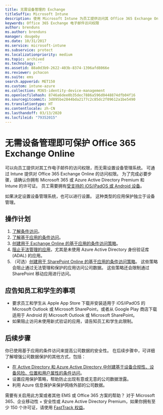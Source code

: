 ```yaml
---
title: 无需设备管理的 Exchange
titleSuffix: Microsoft Intune
description: 使用 Microsoft Intune 为员工提供访问其 Office 365 Exchange Online 电子邮件的权限，而无需设置设备管理系统。
keywords: Office 365 Exchange 电子邮件访问权限
author: brenduns
ms.author: brenduns
manager: dougeby
ms.date: 10/31/2017
ms.service: microsoft-intune
ms.subservice: protect
ms.localizationpriority: medium
ms.topic: archived
ms.technology: ''
ms.assetid: 88a0d3b9-2622-403b-8374-1396afd8066e
ms.reviewer: pchacon
ms.suite: ems
search.appverid: MET150
ms.custom: intune-azure
ms.collection: M365-identity-device-management
ms.openlocfilehash: 8746a6dee0b35dec7886a596d0448874dfb04f16
ms.sourcegitcommit: 3d895be2844bda2177c2c85dc2f09612a1be5490
ms.translationtype: HT
ms.contentlocale: zh-CN
ms.lasthandoff: 03/13/2020
ms.locfileid: "79352015"
---
```

# <a name="protect-office-365-exchange-online-without-requiring-device-management"></a>无需设备管理即可保护 Office 365 Exchange Online

可以向员工提供对其工作电子邮件的访问权限，而无需设置设备管理系统。 可通过 Intune 提供对 Office 365 Exchange Online 的访问权限。 为了完成必要步骤，请确认你拥有 Microsoft 365 或 Azure Active Directory Premium 和 Intune 的许可证。 员工需要拥有[受支持的 iOS/iPadOS 或 Android 设备](../fundamentals/supported-devices-browsers.md)。 

如果决定设置设备管理系统，也可以进行设置。 这种类型的应用保护独立于设备管理。 

## <a name="action-plan"></a>操作计划

1. [了解条件访问](conditional-access.md)。 
2. [了解基于应用的条件访问](app-based-conditional-access-intune.md)。
3. [创建用于 Exchange Online 的基于应用的条件访问策略](app-based-conditional-access-intune-create.md)。
4. [阻止无法管理的应用](app-modern-authentication-block.md)，尤其是未使用 Azure Active Directory 身份验证库 (ADAL) 的应用。
5. （可选）[创建用于 SharePoint Online 的基于应用的条件访问策略](app-based-conditional-access-intune-create.md)。 这些策略会阻止通过无法管理和保护的应用访问公司数据。 这些策略还会限制通过 SharePoint 移动应用进行访问。 

## <a name="what-to-tell-employees-and-students"></a>应告知员工和学生的事项

* 要求员工和学生从 Apple App Store 下载并安装适用于 iOS/iPadOS 的 Microsoft Outlook 或 Microsoft SharePoint，或者从 Google Play 商店下载适用于 Android 的 Microsoft Outlook 或 Microsoft SharePoint。 
* 如果阻止访问未使用新式验证的应用，请告知员工和学生此限制。 

## <a name="next-steps"></a>后续步骤

你已使用基于应用的条件访问来提高公司数据的安全性。 在后续步骤中，可详细了解增强公司数据保护的其他方式，包括： 

* [在 Active Directory 和 Azure Active Directory 中创建基于设备合规性、设备风险、位置和用户属性的条件访问](https://docs.microsoft.com/azure/active-directory/active-directory-conditional-access-azure-portal)。  
* 设置应用保护策略，帮助防止出现有意或无意的公司数据泄露。 
* 利用 Azure 信息保护来保护网络外部的公司数据。 

需要有关启用此方案或者其他 EMS 或 Office 365 方案的帮助？ 对于 Microsoft 365、企业移动性 + 安全性或 Azure Active Directory Premium，如果你拥有至少 150 个许可证，请使用 [FastTrack 权益](https://docs.microsoft.com/enterprise-mobility-security/solutions/enterprise-mobility-fasttrack-program)。 
